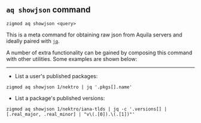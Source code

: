 ## `aq showjson` command
```
zigmod aq showjson <query>
```

This is a meta command for obtaining raw json from Aquila servers and ideally paired with [`jq`](https://stedolan.github.io/jq/).

A number of extra functionality can be gained by composing this command with other utilities. Some examples are shown below:

----

- List a user's published packages:
```
zigmod aq showjson 1/nektro | jq '.pkgs[].name'
```

- List a package's published versions:
```
zigmod aq showjson 1/nektro/iana-tlds | jq -c '.versions[] | [.real_major, .real_minor] | "v\(.[0]).\(.[1])"'
```
